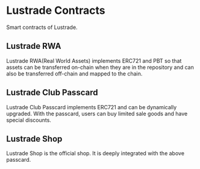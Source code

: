 # Lustrade Contracts
Smart contracts of Lustrade.

## Lustrade RWA
Lustrade RWA(Real World Assets) implements ERC721 and PBT so that assets can be transferred on-chain when they are in the repository and can also be transferred off-chain and mapped to the chain.

## Lustrade Club Passcard
Lustrade Club Passcard implements ERC721 and can be dynamically upgraded. With the passcard, users can buy limited sale goods and have special discounts.

## Lustrade Shop
Lustrade Shop is the official shop. It is deeply integrated with the above passcard.
